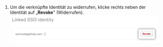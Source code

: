 1. Um die verknüpfte Identität zu widerrufen, klicke rechts neben der Identität auf „**Revoke**" (Widerrufen). ![Schaltfläche „Revoke" (Widerrufen)](/assets/images/help/saml/revoke-identity.png)
